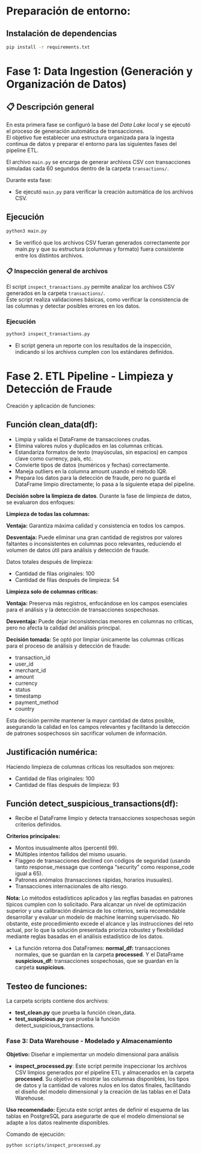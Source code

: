 # Preparación de entorno:

## Instalación de dependencias
```bash
pip install -r requirements.txt
```
# Fase 1: Data Ingestion (Generación y Organización de Datos)

## 📋 Descripción general

En esta primera fase se configuró la base del *Data Lake local* y se ejecutó el proceso de generación automática de transacciones.  
El objetivo fue establecer una estructura organizada para la ingesta continua de datos y preparar el entorno para las siguientes fases del pipeline ETL.

El archivo `main.py` se encarga de generar archivos CSV con transacciones simuladas cada 60 segundos dentro de la carpeta `transactions/`.

Durante esta fase:
- Se ejecutó `main.py` para verificar la creación automática de los archivos CSV.

## Ejecución
```bash
python3 main.py
```

- Se verificó que los archivos CSV fueran generados correctamente por main.py y que su estructura (columnas y formato) fuera consistente entre los distintos archivos.


### 📋 Inspección general de archivos

El script `inspect_transactions.py` permite analizar los archivos CSV generados en la carpeta `transactions/`.  
Este script realiza validaciones básicas, como verificar la consistencia de las columnas y detectar posibles errores en los datos.

### Ejecución
```bash
python3 inspect_transactions.py
```

- El script genera un reporte con los resultados de la inspección, indicando si los archivos cumplen con los estándares definidos.


# Fase 2. ETL Pipeline - Limpieza y Detección de Fraude

Creación y aplicación de funciones:

## Función clean_data(df): 
* Limpia y valida el DataFrame de transacciones crudas.
* Elimina valores nulos y duplicados en las columnas críticas.
* Estandariza formatos de texto (mayúsculas, sin espacios) en campos clave como currency, país, etc.
* Convierte tipos de datos (numéricos y fechas) correctamente.
* Maneja outliers en la columna amount usando el método IQR.
* Prepara los datos para la detección de fraude, pero no guarda el DataFrame limpio directamente; lo pasa a la siguiente etapa del pipeline.

**Decisión sobre la limpieza de datos**.
Durante la fase de limpieza de datos, se evaluaron dos enfoques:

**Limpieza de todas las columnas:** 

 **Ventaja:** Garantiza máxima calidad y consistencia en todos los campos.

**Desventaja:** Puede eliminar una gran cantidad de registros por valores faltantes o inconsistentes en columnas poco relevantes, reduciendo el volumen de datos útil para análisis y detección de fraude.

Datos totales después de limpieza:

* Cantidad de filas originales: 100
* Cantidad de filas después de limpieza: 54


**Limpieza solo de columnas críticas:**

**Ventaja:** Preserva más registros, enfocándose en los campos esenciales para el análisis y la detección de transacciones sospechosas.

**Desventaja:** Puede dejar inconsistencias menores en columnas no críticas, pero no afecta la calidad del análisis principal.

**Decisión tomada:**
Se optó por limpiar únicamente las columnas críticas para el proceso de análisis y detección de fraude:

* transaction_id
* user_id
* merchant_id
* amount
* currency
* status
* timestamp
* payment_method
* country

Esta decisión permite mantener la mayor cantidad de datos posible, asegurando la calidad en los campos relevantes y facilitando la detección de patrones sospechosos sin sacrificar volumen de información.

## Justificación numérica:

Haciendo limpieza de columnas críticas los resultados son mejores: 
* Cantidad de filas originales: 100
* Cantidad de filas después de limpieza: 93

## Función detect_suspicious_transactions(df):

* Recibe el DataFrame limpio y detecta transacciones sospechosas según criterios definidos.

**Criterios principales:**

* Montos inusualmente altos (percentil 99).
* Múltiples intentos fallidos del mismo usuario.
* Flaggeo de transacciones declined con códigos de seguridad (usando tanto response_message que contenga “security” como response_code igual a 65).
* Patrones anómalos (transacciones rápidas, horarios inusuales).
* Transacciones internacionales de alto riesgo.

**Nota:**
Lo métodos estadísticos aplicados y las regflas basadas en patrones típicos cumplen con lo solicitado. 
Para alcanzar un nivel de optimización superior y una calibración dinámica de los criterios, sería recomendable desarrollar y evaluar un modelo de machine learning supervisado.
No obstante, este procedimiento excede el alcance y las instrucciones del reto actual, por lo que la solución presentada prioriza robustez y flexibilidad mediante reglas basadas en el análisis estadístico de los datos.

* La función retorna dos DataFrames:
**normal_df:** transacciones normales, que se guardan en la carpeta **processed**. Y el DataFrame
**suspicious_df:** transacciones sospechosas, que se guardan en la carpeta **suspicious**.

## Testeo de funciones:
La carpeta scripts contiene dos archivos: 
* **test_clean.py** que prueba la función clean_data. 
* **test_suspicious.py** que prueba la función detect_suspicious_transactions. 

### Fase 3: Data Warehouse - Modelado y Almacenamiento
**Objetivo:** Diseñar e implementar un modelo dimensional para análisis

* **inspect_processed.py**: Este script permite inspeccionar los archivos CSV limpios generados por el pipeline ETL y almacenados en la carpeta **processed**. Su objetivo es mostrar las columnas disponibles, los tipos de datos y la cantidad de valores nulos en los datos finales, facilitando el diseño del modelo dimensional y la creación de las tablas en el Data Warehouse.

**Uso recomendado:**
Ejecuta este script antes de definir el esquema de las tablas en PostgreSQL para asegurarte de que el modelo dimensional se adapte a los datos realmente disponibles.

Comando de ejecución:

```bash
python scripts/inspect_processed.py